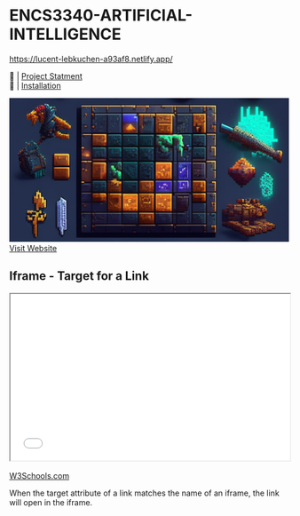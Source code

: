 # ENCS3340-ARTIFICIAL-INTELLIGENCE
https://lucent-lebkuchen-a93af8.netlify.app/

🔗 | [Project Statment](Project1/AI_project.pdf)  <br>
🔗 | [Installation](https://lucent-lebkuchen-a93af8.netlify.app)<br>

![Website Screenshot](Project1/img/Background/Cave.png)
[Visit Website](https://lucent-lebkuchen-a93af8.netlify.app/)


<html>
<body>

<h2>Iframe - Target for a Link</h2>

<iframe src="demo_iframe.htm" name="iframe_a" height="300px" width="100%" title="Iframe Example"></iframe>

<p><a href="https://www.w3schools.com" target="iframe_a">W3Schools.com</a></p>

<p>When the target attribute of a link matches the name of an iframe, the link will open in the iframe.</p>

</body>
</html>

